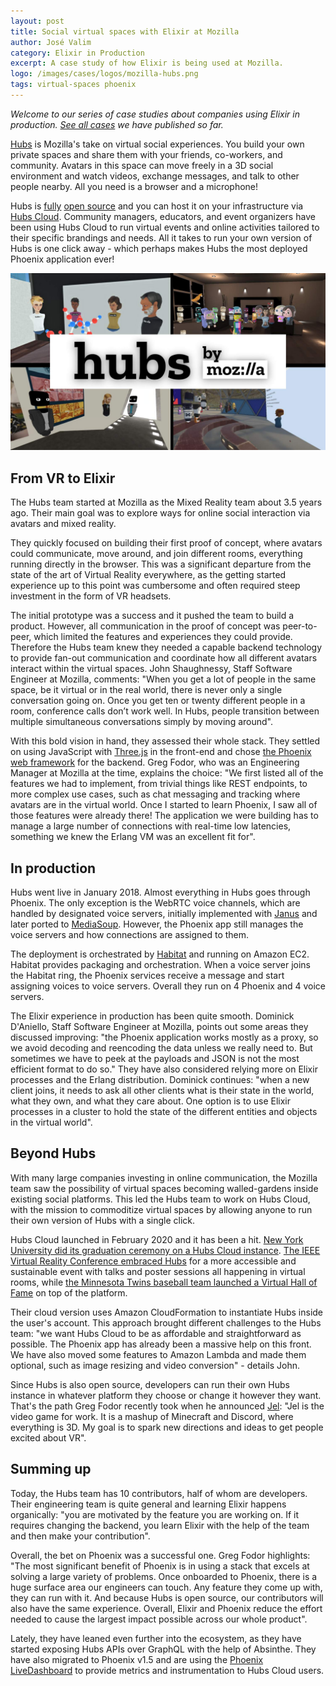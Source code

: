 ```yaml
---
layout: post
title: Social virtual spaces with Elixir at Mozilla
author: José Valim
category: Elixir in Production
excerpt: A case study of how Elixir is being used at Mozilla.
logo: /images/cases/logos/mozilla-hubs.png
tags: virtual-spaces phoenix
---
```


*Welcome to our series of case studies about companies using Elixir in production. [See all cases](/cases.html) we have published so far.*

[Hubs](https://hubs.mozilla.com/) is Mozilla's take on virtual social experiences. You build your own private spaces and share them with your friends, co-workers, and community. Avatars in this space can move freely in a 3D social environment and watch videos, exchange messages, and talk to other people nearby. All you need is a browser and a microphone!

Hubs is [fully](https://github.com/mozilla/hubs) [open source](https://github.com/mozilla/reticulum) and you can host it on your infrastructure via [Hubs Cloud](https://hubs.mozilla.com/cloud). Community managers, educators, and event organizers have been using Hubs Cloud to run virtual events and online activities tailored to their specific brandings and needs. All it takes to run your own version of Hubs is one click away - which perhaps makes Hubs the most deployed Phoenix application ever!

![Mozilla Hubs](/images/cases/bg/mozilla-hubs.jpg)

## From VR to Elixir

The Hubs team started at Mozilla as the Mixed Reality team about 3.5 years ago. Their main goal was to explore ways for online social interaction via avatars and mixed reality.

They quickly focused on building their first proof of concept, where avatars could communicate, move around, and join different rooms, everything running directly in the browser. This was a significant departure from the state of the art of Virtual Reality everywhere, as the getting started experience up to this point was cumbersome and often required steep investment in the form of VR headsets.

The initial prototype was a success and it pushed the team to build a product. However, all communication in the proof of concept was peer-to-peer, which limited the features and experiences they could provide. Therefore the Hubs team knew they needed a capable backend technology to provide fan-out communication and coordinate how all different avatars interact within the virtual spaces. John Shaughnessy, Staff Software Engineer at Mozilla, comments: "When you get a lot of people in the same space, be it virtual or in the real world, there is never only a single conversation going on. Once you get ten or twenty different people in a room, conference calls don’t work well. In Hubs, people transition between multiple simultaneous conversations simply by moving around".

With this bold vision in hand, they assessed their whole stack. They settled on using JavaScript with [Three.js](https://threejs.org/) in the front-end and chose [the Phoenix web framework](https://phoenixframework.org/) for the backend. Greg Fodor, who was an Engineering Manager at Mozilla at the time, explains the choice: "We first listed all of the features we had to implement, from trivial things like REST endpoints, to more complex use cases, such as chat messaging and tracking where avatars are in the virtual world. Once I started to learn Phoenix, I saw all of those features were already there! The application we were building has to manage a large number of connections with real-time low latencies, something we knew the Erlang VM was an excellent fit for".

## In production

Hubs went live in January 2018. Almost everything in Hubs goes through Phoenix. The only exception is the WebRTC voice channels, which are handled by designated voice servers, initially implemented with [Janus](https://janus.conf.meetecho.com/) and later ported to [MediaSoup](https://mediasoup.org/). However, the Phoenix app still manages the voice servers and how connections are assigned to them.

The deployment is orchestrated by [Habitat](https://www.chef.io/products/chef-habitat/) and running on Amazon EC2. Habitat provides packaging and orchestration. When a voice server joins the Habitat ring, the Phoenix services receive a message and start assigning voices to voice servers. Overall they run on 4 Phoenix and 4 voice servers.

The Elixir experience in production has been quite smooth. Dominick D'Aniello, Staff Software Engineer at Mozilla, points out some areas they discussed improving: "the Phoenix application works mostly as a proxy, so we avoid decoding and reencoding the data unless we really need to. But sometimes we have to peek at the payloads and JSON is not the most efficient format to do so." They have also considered relying more on Elixir processes and the Erlang distribution. Dominick continues: "when a new client joins, it needs to ask all other clients what is their state in the world, what they own, and what they care about. One option is to use Elixir processes in a cluster to hold the state of the different entities and objects in the virtual world".

## Beyond Hubs

With many large companies investing in online communication, the Mozilla team saw the possibility of virtual spaces becoming walled-gardens inside existing social platforms. This led the Hubs team to work on Hubs Cloud, with the mission to commoditize virtual spaces by allowing anyone to run their own version of Hubs with a single click. 

Hubs Cloud launched in February 2020 and it has been a hit. [New York University did its graduation ceremony on a Hubs Cloud instance](https://twitter.com/nyuniversity/status/1258401916096315399). [The IEEE Virtual Reality Conference embraced Hubs](https://www.computer.org/conferences/organize-a-conference/organizer-resources/hosting-a-virtual-event/success-stories/IEEE-VR-2020) for a more accessible and sustainable event with talks and poster sessions all happening in virtual rooms, while [the Minnesota Twins baseball team launched a Virtual Hall of Fame](https://www.twincities.com/2021/02/09/twins-set-to-launch-new-virtual-fan-experience/) on top of the platform.

Their cloud version uses Amazon CloudFormation to instantiate Hubs inside the user's account. This approach brought different challenges to the Hubs team: "we want Hubs Cloud to be as affordable and straightforward as possible. The Phoenix app has already been a massive help on this front. We have also moved some features to Amazon Lambda and made them optional, such as image resizing and video conversion" - details John.

Since Hubs is also open source, developers can run their own Hubs instance in whatever platform they choose or change it however they want. That's the path Greg Fodor recently took when he announced [Jel](https://jel.app/): "Jel is the video game for work. It is a mashup of Minecraft and Discord, where everything is 3D. My goal is to spark new directions and ideas to get people excited about VR".

## Summing up

Today, the Hubs team has 10 contributors, half of whom are developers. Their engineering team is quite general and learning Elixir happens organically: "you are motivated by the feature you are working on. If it requires changing the backend, you learn Elixir with the help of the team and then make your contribution".

Overall, the bet on Phoenix was a successful one. Greg Fodor highlights: "The most significant benefit of Phoenix is in using a stack that excels at solving a large variety of problems. Once onboarded to Phoenix, there is a huge surface area our engineers can touch. Any feature they come up with, they can run with it. And because Hubs is open source, our contributors will also have the same experience. Overall, Elixir and Phoenix reduce the effort needed to cause the largest impact possible across our whole product".

Lately, they have leaned even further into the ecosystem, as they have started exposing Hubs APIs over GraphQL with the help of Absinthe. They have also migrated to Phoenix v1.5 and are using the [Phoenix LiveDashboard](https://github.com/phoenixframework/phoenix_live_dashboard) to provide metrics and instrumentation to Hubs Cloud users.
